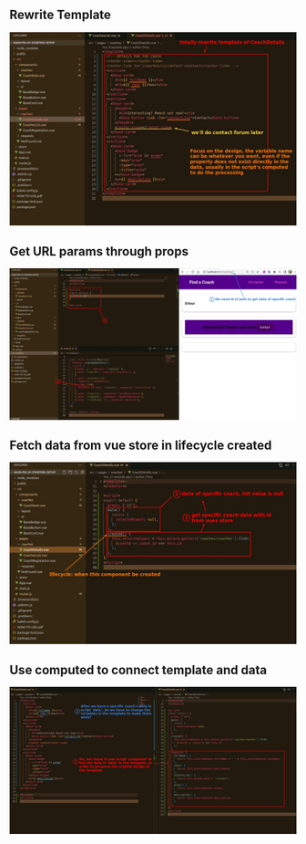 ## **Rewrite Template**

![Alt rewrite template of CoachDetails](pic/01.jpg)

## **Get URL params through props**

![Alt path param to props](pic/02.jpg)

## **Fetch data from vue store in lifecycle created**

![Alt fetch data from store in created](pic/03.jpg)

## **Use computed to connect template and data**

![Alt use computed to connect template and data](pic/04.jpg)
